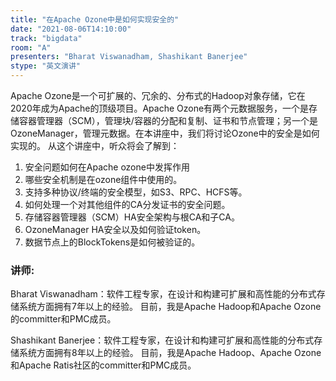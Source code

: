 ```yaml
---
title: "在Apache Ozone中是如何实现安全的"
date: "2021-08-06T14:10:00" 
track: "bigdata"
room: "A"
presenters: "Bharat Viswanadham, Shashikant Banerjee"
stype: "英文演讲"
---
```

Apache Ozone是一个可扩展的、冗余的、分布式的Hadoop对象存储，它在2020年成为Apache的顶级项目。Apache Ozone有两个元数据服务，一个是存储容器管理器（SCM），管理块/容器的分配和复制、证书和节点管理；另一个是OzoneManager，管理元数据。在本讲座中，我们将讨论Ozone中的安全是如何实现的。
 从这个讲座中，听众将会了解到：
 1. 安全问题如何在Apache ozone中发挥作用
 2. 哪些安全机制是在ozone组件中使用的。
 3. 支持多种协议/终端的安全模型，如S3、RPC、HCFS等。
 4. 如何处理一个对其他组件的CA分发证书的安全问题。
 5. 存储容器管理器（SCM）HA安全架构与根CA和子CA。
 6. OzoneManager HA安全以及如何验证token。
 8. 数据节点上的BlockTokens是如何被验证的。
 ### 讲师: 
 Bharat Viswanadham：软件工程专家，在设计和构建可扩展和高性能的分布式存储系统方面拥有7年以上的经验。
目前，我是Apache Hadoop和Apache Ozone的committer和PMC成员。

Shashikant Banerjee：软件工程专家，在设计和构建可扩展和高性能的分布式存储系统方面拥有8年以上的经验。
目前，我是Apache Hadoop、Apache Ozone和Apache Ratis社区的committer和PMC成员。